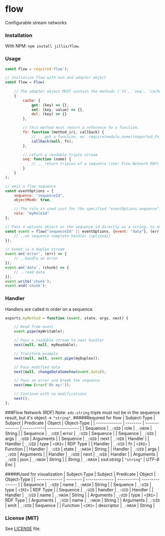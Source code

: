 # flow
Configurable stream networks

### Installation
With NPM: `npm install jillix/flow`.

### Usage
```js
const Flow = require('flow');

// Initialize flow with evn and adapter object
const flow = Flow(
    
    // The adapter object MUST contain the methods (`fn`, `seq`, `cache.get`, `cache.set`, `cache.del`).
    {
        cache: {
            get: (key) => {},
            set: (key, value) => {},
            del: (key) => {}
        },

        // this method must return a reference to a function.
        fn: function (method_iri, callback) {
            // .. get a function, ex. require(module_name)[exported_fn]
            callback(null, fn);
        },

        // return a readable triple stream
        seq: function (name) {
            // .. return triples of a sequence (see: Flow Network RDF)
        }
    }
);

// emit a flow sequence
const eventOptions = {
    sequence: "sequenceId",
    objectMode: true,

    // The role is used just for the specified "eventOptions.sequence".
    role: "myRoleId"
};

// Pass a options object or the sequence-id directly as a string, to emit a sequence.
const event = flow("sequenceId" || eventOptions, {event: "data"}, (err, data) => {
    // ..on sequence complete handler (optional)
});

// event is a duplex stream
event.on('error', (err) => {
    // ..handle an error
});
event.on('data', (chunk) => {
    // ..read data
});
event.write('chunk');
event.end('chunk');
```
### Handler
Handlers are called in order on a sequence.
```js
exports.myMethod = function (event, state, args, next) {

    // Read from event
    event.pipe(myWritable);

    // Pass a readable stream to next handler
    next(null, null, myReadable);

    // Transform example
    next(null, null, event.pipe(myDuplex));

    // Pass modified data
    next(null, changeDataSomehow(event.data));

    // Pass an error and break the sequence
    next(new Error('Oh my!'));

    // Continue with no modifications
    next();
};
```
###Flow Network (RDF)
Note: `xds:string` triple must not be in the sequence result, but it's object -> `"string"`. 
#####Required for flow
| Subject-Type  | Subject  | Predicate      | Object     | Object-Type      |
| ------------- | -------- | -------------- | -----------| ---------------- |
| Sequence      | `_:UID`  | role           | `_:HASH`   | String           |
| Sequence      | `_:UID`  | error          | `_:UID`    | Sequence         |
| Sequence      | `_:UID`  | args           | `_:UID`    | Arguments        |
| Sequence      | `_:UID`  | next           | `_:UID`    | Handler          |
| Handler       | `_:UID`  | type           | `<IRI>`    | RDF Type         |
| Handler       | `_:UID`  | fn             | `<IRI>`    | Function         |
| Handler       | `_:UID`  | state          | `_:HASH`   | String           |
| Handler       | `_:UID`  | args           | `_:UID`    | Arguments        |
| Handler       | `_:UID`  | next           | `_:UID`    | Handler          |
| Arguments     | `_:UID`  | json           | `_:HASH`   | String           |
| *String*      | `_:HASH` | *xsd:string*   | `"string"` | *UTF-8 Enc*      |

#####Used for visualization
| Subject-Type  | Subject  | Predicate      | Object     | Object-Type     |
| ------------- | -------- | -------------- | -----------| --------------- |
| Sequence      | `_:UID`  | name           | `_:HASH`   | String          |
| Sequence      | `_:UID`  | type           | `<IRI>`    | RDF Type        |
| Sequence      | `_:UID`  | handler        | `_:UID`    | Handler         |
| Handler       | `_:UID`  | name           | `_:HASH`   | String          |
| Arguments     | `_:UID`  | type           | `<IRI>`    | RDF Type        |
| Arguments     | `_:UID`  | name           | `_:HASH`   | String          |
| Arguments     | `_:UID`  | emit           | `_:UID`    | Sequence        |
| Function      | `<IRI>`  | descriptor     | `_:HASH`   | String          |

### License (MIT)
See [LICENSE](https://github.com/jillix/flow/blob/master/LICENSE) file.
